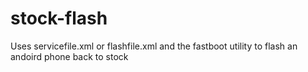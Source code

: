 # stock-flash
Uses servicefile.xml or flashfile.xml and the fastboot utility to flash an andoird phone back to stock
